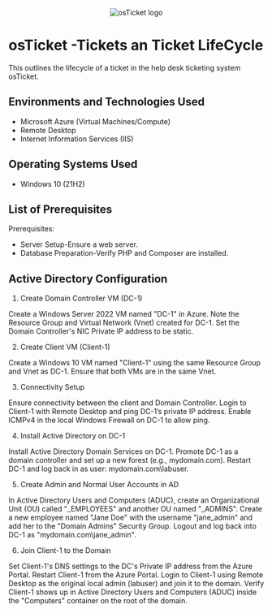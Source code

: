 <p align="center">
<img src="https://i.imgur.com/Clzj7Xs.png" alt="osTicket logo"/>
</p>

<h1>osTicket -Tickets an Ticket LifeCycle </h1>
This outlines the lifecycle of a ticket in the help desk ticketing system osTicket.<br />

<h2>Environments and Technologies Used</h2>

- Microsoft Azure (Virtual Machines/Compute)
- Remote Desktop
- Internet Information Services (IIS)
  
<h2>Operating Systems Used </h2>

- Windows 10</b> (21H2)

<h2>List of Prerequisites</h2>
Prerequisites:

- Server Setup-Ensure a web server.
- Database Preparation-Verify PHP and Composer are installed.

<h2>Active Directory Configuration </h2>

<p>

</p>

1. Create Domain Controller VM (DC-1)

Create a Windows Server 2022 VM named "DC-1" in Azure.
Note the Resource Group and Virtual Network (Vnet) created for DC-1.
Set the Domain Controller's NIC Private IP address to be static.


2. Create Client VM (Client-1)

Create a Windows 10 VM named "Client-1" using the same Resource Group and Vnet as DC-1.
Ensure that both VMs are in the same Vnet.





3. Connectivity Setup

Ensure connectivity between the client and Domain Controller.
Login to Client-1 with Remote Desktop and ping DC-1’s private IP address.
Enable ICMPv4 in the local Windows Firewall on DC-1 to allow ping.

4. Install Active Directory on DC-1

Install Active Directory Domain Services on DC-1.
Promote DC-1 as a domain controller and set up a new forest (e.g., mydomain.com).
Restart DC-1 and log back in as user: mydomain.com\labuser.

5. Create Admin and Normal User Accounts in AD

In Active Directory Users and Computers (ADUC), create an Organizational Unit (OU) called "_EMPLOYEES" and another OU named "_ADMINS".
Create a new employee named "Jane Doe" with the username "jane_admin" and add her to the "Domain Admins" Security Group.
Logout and log back into DC-1 as "mydomain.com\jane_admin".


6. Join Client-1 to the Domain

Set Client-1's DNS settings to the DC's Private IP address from the Azure Portal.
Restart Client-1 from the Azure Portal.
Login to Client-1 using Remote Desktop as the original local admin (labuser) and join it to the domain.
Verify Client-1 shows up in Active Directory Users and Computers (ADUC) inside the "Computers" container on the root of the domain.

</p>
<br />

<p>

</p>
<p>

</p>
<br />

<p>
